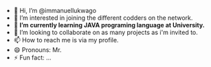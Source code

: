 - 👋 Hi, I’m @immanuellukwago
- 👀 I’m interested in joining the different codders on the network.
- 🌱 **I’m currently learning JAVA programing language at University.**
- 💞️ I’m looking to collaborate on as many projects as i'm invited to.
- 📫 How to reach me is via my profile.
- 😄 Pronouns: Mr.
- ⚡ Fun fact: ...

<!---
immanuellukwago/immanuellukwago is a ✨ special ✨ repository because its `README.md` (this file) appears on your GitHub profile.
You can click the Preview link to take a look at your changes.
--->
